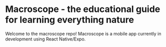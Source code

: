 # Macroscope - the educational guide for learning everything nature

Welcome to the macroscope repo! Macroscope is a mobile app currently in development using React Native/Expo.
